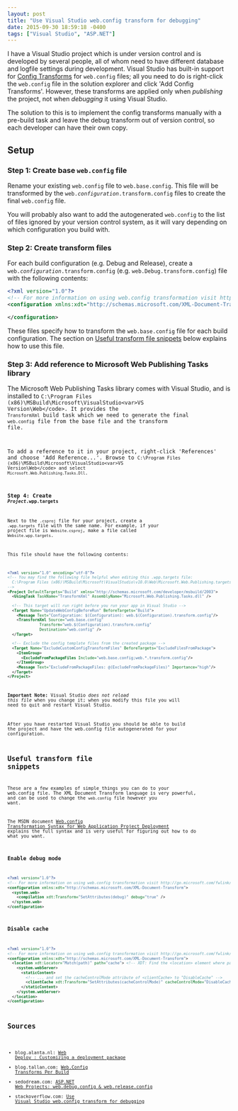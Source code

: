 ```yaml
---
layout: post
title: "Use Visual Studio web.config transform for debugging"
date: 2015-09-30 18:59:18 -0400
tags: ["Visual Studio", "ASP.NET"]
---
```

I have a Visual Studio project which is under version control
and is developed by several people,
all of whom need to have different database and logfile settings during development.
Visual Studio has built-in support for
[Config Transforms](https://msdn.microsoft.com/en-us/library/vstudio/dd465318%28v=vs.100%29.aspx)
for `web.config` files; all you need to do is
right-click the `web.config` file in the solution explorer
and click 'Add Config Transforms'.
However, these transforms are applied only when *publishing* the project,
not when *debugging* it using Visual Studio.

The solution to this is to implement the config transforms manually
with a pre-build task and leave the debug transform out of version control,
so each developer can have their own copy.
<!-- more -->

## Setup

### Step 1: Create base `web.config` file
Rename your existing `web.config` file to `web.base.config`.
This file will be transformed by the <code>web.<var>configuration</var>.transform.config</code> files to create the final `web.config` file.

You will probably also want to add the autogenerated `web.config` to the list of files ignored by your version control system,
as it will vary depending on which configuration you build with.

### Step 2: Create transform files
For each build configuration (e.g. Debug and Release), create a <code>web.<var>configuration</var>.transform.config</code> (e.g. `web.Debug.transform.config`) file with the following contents:
```xml
<?xml version="1.0"?>
<!-- For more information on using web.config transformation visit http://go.microsoft.com/fwlink/?LinkId=125889 -->
<configuration xmlns:xdt="http://schemas.microsoft.com/XML-Document-Transform">

</configuration>
```

These files specify how to transform the `web.base.config` file for each build configuration. The section on [Useful transform file snippets](.) below explains how to use this file.

### Step 3: Add reference to Microsoft Web Publishing Tasks library
The Microsoft Web Publishing Tasks library comes with Visual Studio, and
is installed to <code>C:\Program Files (x86)\MSBuild\Microsoft\VisualStudio\<var>VS Version</var>\Web\</code>.
It provides the `TransformXml` build task which we need to generate the final `web.config` file from the base file and the transform file.

To add a reference to it in your project, right-click 'References' and choose 'Add Reference...'. Browse to <code>C:\Program Files (x86)\MSBuild\Microsoft\VisualStudio\<var>VS Version</var>\Web\</code> and select `Microsoft.Web.Publishing.Tasks.Dll`.

### Step 4: Create <code>*Project*.wpp.targets</code>
Next to the `.csproj` file for your project, create a `.wpp.targets` file with the same name.
For example, if your project file is `Website.csproj`, make a file called `Website.wpp.targets`.

This file should have the following contents:
```xml
<?xml version="1.0" encoding="utf-8"?>
<!-- You may find the following file helpful when editing this .wpp.targets file:
  C:\Program Files (x86)\MSBuild\Microsoft\VisualStudio\v10.0\Web\Microsoft.Web.Publishing.targets
-->
<Project DefaultTargets="Build" xmlns="http://schemas.microsoft.com/developer/msbuild/2003">
  <UsingTask TaskName="TransformXml" AssemblyName="Microsoft.Web.Publishing.Tasks.dll" />

  <!-- This target will run right before you run your app in Visual Studio -->
  <Target Name="UpdateWebConfigBeforeRun" BeforeTargets="Build">
    <Message Text="Configuration: $(Configuration): web.$(Configuration).transform.config"/>
    <TransformXml Source="web.base.config"
              Transform="web.$(Configuration).transform.config"
              Destination="web.config" />
  </Target>

  <!-- Exclude the config template files from the created package -->
  <Target Name="ExcludeCustomConfigTransformFiles" BeforeTargets="ExcludeFilesFromPackage">
    <ItemGroup>
      <ExcludeFromPackageFiles Include="web.base.config;web.*.transform.config"/>
    </ItemGroup>
    <Message Text="ExcludeFromPackageFiles: @(ExcludeFromPackageFiles)" Importance="high"/>
  </Target>
</Project>
```

**Important Note:** Visual Studio *does not reload this file* when you change it; when you modify this file you will need to quit and restart Visual Studio.

After you have restarted Visual Studio you should be able to build the project and have the web.config file autogenerated for your configuration.

## Useful transform file snippets
These are a few examples of simple things you can do to your web.config file.
The XML Document Transform language is very powerful,
and can be used to change the `web.config` file however you want.

The MSDN document [Web.config Transformation Syntax for Web Application Project Deployment](https://msdn.microsoft.com/en-us/library/dd465326%28VS.100%29.aspx) explains the full syntax and is very useful for figuring out how to do what you want.

### Enable debug mode
```xml
<?xml version="1.0"?>
<!-- For more information on using web.config transformation visit http://go.microsoft.com/fwlink/?LinkId=125889 -->
<configuration xmlns:xdt="http://schemas.microsoft.com/XML-Document-Transform">
  <system.web>
    <compilation xdt:Transform="SetAttributes(debug)" debug="true" />
  </system.web>
</configuration>
```

### Disable cache
```xml
<?xml version="1.0"?>
<!-- For more information on using web.config transformation visit http://go.microsoft.com/fwlink/?LinkId=125889 -->
<configuration xmlns:xdt="http://schemas.microsoft.com/XML-Document-Transform">
  <location xdt:Locator="Match(path)" path="cache"> <!-- XDT: Find the <location> element where path="cache"... -->
    <system.webServer>
      <staticContent>
        <!-- ... and set the cacheControlMode attribute of <clientCache> to "DisableCache" -->
        <clientCache xdt:Transform="SetAttributes(cacheControlMode)" cacheControlMode="DisableCache"/>
      </staticContent>
    </system.webServer>
  </location>
</configuration>
```

## Sources
* blog.alanta.nl: [Web Deploy : Customizing a deployment package](http://blog.alanta.nl/2011/02/web-deploy-customizing-deployment.html)
* blog.tallan.com: [Web.Config Transforms Per Build](https://blog.tallan.com/2014/03/21/web-config-transforms-per-build/)
* sedodream.com: [ASP.NET Web Projects: web.debug.config & web.release.config](http://sedodream.com/2010/10/21/ASPNETWebProjectsWebdebugconfigWebreleaseconfig.aspx)
* stackoverflow.com: [Use Visual Studio web.config transform for debugging](http://stackoverflow.com/questions/3922291/use-visual-studio-web-config-transform-for-debugging)

